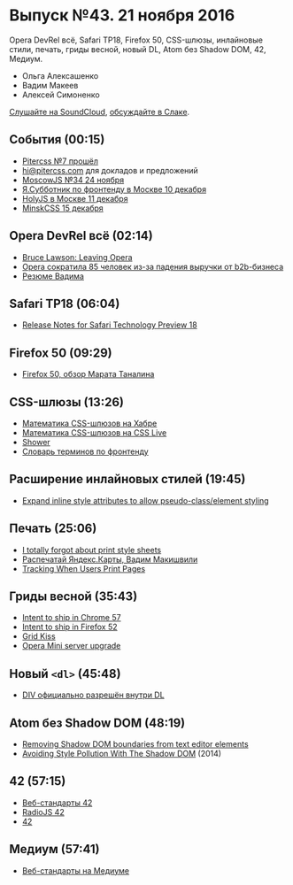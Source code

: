 # Выпуск №43. 21 ноября 2016

Opera DevRel всё, Safari TP18, Firefox 50, CSS-шлюзы, инлайновые стили, печать, гриды весной, новый DL, Atom без Shadow DOM, 42, Медиум.

- Ольга Алексашенко
- Вадим Макеев
- Алексей Симоненко

[Слушайте на SoundCloud](https://soundcloud.com/web-standards/episode-43), [обсуждайте в Слаке](https://web-standards.slack.com/messages/podcast/).

## События (00:15)

- [Pitercss №7 прошёл](https://pitercss.timepad.ru/event/394145/)
- [hi@pitercss.com](mailto:hi@pitercss.com) для докладов и предложений
- [MoscowJS №34 24 ноября](http://moscowjs.ru/event/moscowjs-34)
- [Я.Субботник по фронтенду в Москве 10 декабря](https://events.yandex.ru/events/yasubbotnik/10-dec-2016/)
- [HolyJS в Москве 11 декабря](http://holyjs.ru/)
- [MinskCSS 15 декабря](https://minskcss.timepad.ru/event/396816/)

## Opera DevRel всё (02:14)

- [Bruce Lawson: Leaving Opera](http://www.brucelawson.co.uk/2016/leaving-opera/)
- [Opera сократила 85 человек из-за падения выручки от b2b-бизнеса](https://vc.ru/n/opera-devrel-cut)
- [Резюме Вадима](https://docs.google.com/document/d/1MVZ6BJ0QMIivkLUCnES15el_du1gueI5OthjpEXgcNc/view)

## Safari TP18 (06:04)

- [Release Notes for Safari Technology Preview 18](https://webkit.org/blog/7078/release-notes-for-safari-technology-preview-18/)

## Firefox 50 (09:29)

- [Firefox 50, обзор Марата Таналина](http://tanalin.com/blog/2016/11/firefox-50/)

## CSS-шлюзы (13:26)

- [Математика CSS-шлюзов на Хабре](https://habr.ru/p/315196/)
- [Математика CSS-шлюзов на CSS Live](http://css-live.ru/articles/matematika-css-shlyuzov.html)
- [Shower](https://shwr.me/)
- [Словарь терминов по фронтенду](https://github.com/web-standards-ru/dictionary)

## Расширение инлайновых стилей (19:45)

- [Expand inline style attributes to allow pseudo-class/element styling](https://discourse.wicg.io/t/proposal-expand-inline-style-attributes-to-allow-pseudo-class-element-styling/1812)

## Печать (25:06)

- [I totally forgot about print style sheets](https://medium.com/p/f1e6604cfd6)
- [Распечатай Яндекс.Карты, Вадим Макишвили](https://youtu.be/7-qUm-N_fyA)
- [Tracking When Users Print Pages](http://adrianroselli.com/2013/03/tracking-when-users-print-pages.html)

## Гриды весной (35:43)

- [Intent to ship in Chrome 57](https://groups.google.com/a/chromium.org/d/msg/blink-dev/hBx1ffTS9CQ/TMTigaDIAgAJ)
- [Intent to ship in Firefox 52](https://groups.google.com/d/msg/mozilla.dev.platform/6shk3TZX5vo/avSCrtLCBgAJ)
- [Grid Kiss](https://github.com/sylvainpolletvillard/postcss-grid-kiss)
- [Opera Mini server upgrade](https://dev.opera.com/blog/opera-mini-server-upgrade/)

## Новый `<dl>` (45:48)

- [DIV официально разрешён внутри DL](http://tanalin.com/blog/2016/11/div-dl-dt-dd/)

## Atom без Shadow DOM (48:19)

- [Removing Shadow DOM boundaries from text editor elements](http://blog.atom.io/2016/11/14/removing-shadow-dom-boundary-from-text-editor-elements.html)
- [Avoiding Style Pollution With The Shadow DOM](http://blog.atom.io/2014/11/18/avoiding-style-pollution-with-the-shadow-dom.html) (2014)

## 42 (57:15)

- [Веб-стандарты 42](https://soundcloud.com/web-standards/episode-42)
- [RadioJS 42](https://radiojs.ru/2016/11/radiojs-42/)
- [42](https://twitter.com/webstandards_ru/status/798844495999574017)

## Медиум (57:41)

- [Веб-стандарты на Медиуме](https://medium.com/web-standards)
